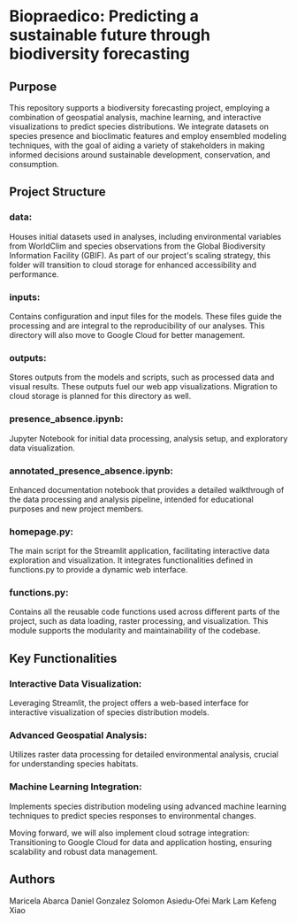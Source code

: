 # Biopraedico: Predicting a sustainable future through biodiversity forecasting

## Purpose
This repository supports a biodiversity forecasting project, employing a combination of geospatial analysis, machine learning, and interactive visualizations to predict species distributions. We integrate datasets on species presence and bioclimatic features and employ ensembled modeling techniques, with the goal of aiding a variety of stakeholders in making informed decisions around sustainable development, conservation, and consumption.

## Project Structure
### data: 
Houses initial datasets used in analyses, including environmental variables from WorldClim and species observations from the Global Biodiversity Information Facility (GBIF). As part of our project's scaling strategy, this folder will transition to cloud storage for enhanced accessibility and performance.

### inputs: 
Contains configuration and input files for the models. These files guide the processing and are integral to the reproducibility of our analyses. This directory will also move to Google Cloud for better management.

### outputs: 
Stores outputs from the models and scripts, such as processed data and visual results. These outputs fuel our web app visualizations. Migration to cloud storage is planned for this directory as well.

### presence_absence.ipynb: 
Jupyter Notebook for initial data processing, analysis setup, and exploratory data visualization.

### annotated_presence_absence.ipynb: 
Enhanced documentation notebook that provides a detailed walkthrough of the data processing and analysis pipeline, intended for educational purposes and new project members.

### homepage.py: 
The main script for the Streamlit application, facilitating interactive data exploration and visualization. It integrates functionalities defined in functions.py to provide a dynamic web interface.

### functions.py: 
Contains all the reusable code functions used across different parts of the project, such as data loading, raster processing, and visualization. This module supports the modularity and maintainability of the codebase.

## Key Functionalities
### Interactive Data Visualization: 
Leveraging Streamlit, the project offers a web-based interface for interactive visualization of species distribution models.
### Advanced Geospatial Analysis: 
Utilizes raster data processing for detailed environmental analysis, crucial for understanding species habitats.
### Machine Learning Integration: 
Implements species distribution modeling using advanced machine learning techniques to predict species responses to environmental changes.

Moving forward, we will also implement cloud sotrage integration: Transitioning to Google Cloud for data and application hosting, ensuring scalability and robust data management.


## Authors
Maricela Abarca
Daniel Gonzalez
Solomon Asiedu-Ofei
Mark Lam
Kefeng Xiao
